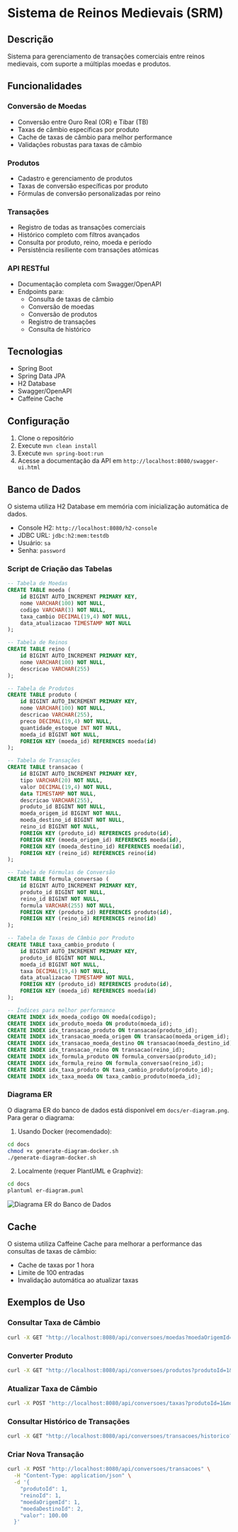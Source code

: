 # Sistema de Reinos Medievais (SRM)

## Descrição
Sistema para gerenciamento de transações comerciais entre reinos medievais, com suporte a múltiplas moedas e produtos.

## Funcionalidades

### Conversão de Moedas
- Conversão entre Ouro Real (OR) e Tibar (TB)
- Taxas de câmbio específicas por produto
- Cache de taxas de câmbio para melhor performance
- Validações robustas para taxas de câmbio

### Produtos
- Cadastro e gerenciamento de produtos
- Taxas de conversão específicas por produto
- Fórmulas de conversão personalizadas por reino

### Transações
- Registro de todas as transações comerciais
- Histórico completo com filtros avançados
- Consulta por produto, reino, moeda e período
- Persistência resiliente com transações atômicas

### API RESTful
- Documentação completa com Swagger/OpenAPI
- Endpoints para:
  - Consulta de taxas de câmbio
  - Conversão de moedas
  - Conversão de produtos
  - Registro de transações
  - Consulta de histórico

## Tecnologias
- Spring Boot
- Spring Data JPA
- H2 Database
- Swagger/OpenAPI
- Caffeine Cache

## Configuração
1. Clone o repositório
2. Execute `mvn clean install`
3. Execute `mvn spring-boot:run`
4. Acesse a documentação da API em `http://localhost:8080/swagger-ui.html`

## Banco de Dados
O sistema utiliza H2 Database em memória com inicialização automática de dados.
- Console H2: `http://localhost:8080/h2-console`
- JDBC URL: `jdbc:h2:mem:testdb`
- Usuário: `sa`
- Senha: `password`

### Script de Criação das Tabelas
```sql
-- Tabela de Moedas
CREATE TABLE moeda (
    id BIGINT AUTO_INCREMENT PRIMARY KEY,
    nome VARCHAR(100) NOT NULL,
    codigo VARCHAR(3) NOT NULL,
    taxa_cambio DECIMAL(19,4) NOT NULL,
    data_atualizacao TIMESTAMP NOT NULL
);

-- Tabela de Reinos
CREATE TABLE reino (
    id BIGINT AUTO_INCREMENT PRIMARY KEY,
    nome VARCHAR(100) NOT NULL,
    descricao VARCHAR(255)
);

-- Tabela de Produtos
CREATE TABLE produto (
    id BIGINT AUTO_INCREMENT PRIMARY KEY,
    nome VARCHAR(100) NOT NULL,
    descricao VARCHAR(255),
    preco DECIMAL(19,4) NOT NULL,
    quantidade_estoque INT NOT NULL,
    moeda_id BIGINT NOT NULL,
    FOREIGN KEY (moeda_id) REFERENCES moeda(id)
);

-- Tabela de Transações
CREATE TABLE transacao (
    id BIGINT AUTO_INCREMENT PRIMARY KEY,
    tipo VARCHAR(20) NOT NULL,
    valor DECIMAL(19,4) NOT NULL,
    data TIMESTAMP NOT NULL,
    descricao VARCHAR(255),
    produto_id BIGINT NOT NULL,
    moeda_origem_id BIGINT NOT NULL,
    moeda_destino_id BIGINT NOT NULL,
    reino_id BIGINT NOT NULL,
    FOREIGN KEY (produto_id) REFERENCES produto(id),
    FOREIGN KEY (moeda_origem_id) REFERENCES moeda(id),
    FOREIGN KEY (moeda_destino_id) REFERENCES moeda(id),
    FOREIGN KEY (reino_id) REFERENCES reino(id)
);

-- Tabela de Fórmulas de Conversão
CREATE TABLE formula_conversao (
    id BIGINT AUTO_INCREMENT PRIMARY KEY,
    produto_id BIGINT NOT NULL,
    reino_id BIGINT NOT NULL,
    formula VARCHAR(255) NOT NULL,
    FOREIGN KEY (produto_id) REFERENCES produto(id),
    FOREIGN KEY (reino_id) REFERENCES reino(id)
);

-- Tabela de Taxas de Câmbio por Produto
CREATE TABLE taxa_cambio_produto (
    id BIGINT AUTO_INCREMENT PRIMARY KEY,
    produto_id BIGINT NOT NULL,
    moeda_id BIGINT NOT NULL,
    taxa DECIMAL(19,4) NOT NULL,
    data_atualizacao TIMESTAMP NOT NULL,
    FOREIGN KEY (produto_id) REFERENCES produto(id),
    FOREIGN KEY (moeda_id) REFERENCES moeda(id)
);

-- Índices para melhor performance
CREATE INDEX idx_moeda_codigo ON moeda(codigo);
CREATE INDEX idx_produto_moeda ON produto(moeda_id);
CREATE INDEX idx_transacao_produto ON transacao(produto_id);
CREATE INDEX idx_transacao_moeda_origem ON transacao(moeda_origem_id);
CREATE INDEX idx_transacao_moeda_destino ON transacao(moeda_destino_id);
CREATE INDEX idx_transacao_reino ON transacao(reino_id);
CREATE INDEX idx_formula_produto ON formula_conversao(produto_id);
CREATE INDEX idx_formula_reino ON formula_conversao(reino_id);
CREATE INDEX idx_taxa_produto ON taxa_cambio_produto(produto_id);
CREATE INDEX idx_taxa_moeda ON taxa_cambio_produto(moeda_id);
```

### Diagrama ER
O diagrama ER do banco de dados está disponível em `docs/er-diagram.png`. Para gerar o diagrama:

1. Usando Docker (recomendado):
```bash
cd docs
chmod +x generate-diagram-docker.sh
./generate-diagram-docker.sh
```

2. Localmente (requer PlantUML e Graphviz):
```bash
cd docs
plantuml er-diagram.puml
```

![Diagrama ER do Banco de Dados](docs/MercadoSRM%20ER%20Diagram.png)

## Cache
O sistema utiliza Caffeine Cache para melhorar a performance das consultas de taxas de câmbio:
- Cache de taxas por 1 hora
- Limite de 100 entradas
- Invalidação automática ao atualizar taxas

## Exemplos de Uso

### Consultar Taxa de Câmbio
```bash
curl -X GET "http://localhost:8080/api/conversoes/moedas?moedaOrigemId=1&moedaDestinoId=2&valor=100.00"
```

### Converter Produto
```bash
curl -X GET "http://localhost:8080/api/conversoes/produtos?produtoId=1&moedaOrigemId=1&moedaDestinoId=2&valor=100.00"
```

### Atualizar Taxa de Câmbio
```bash
curl -X POST "http://localhost:8080/api/conversoes/taxas?produtoId=1&moedaOrigemId=1&moedaDestinoId=2&taxa=2.5"
```

### Consultar Histórico de Transações
```bash
curl -X GET "http://localhost:8080/api/conversoes/transacoes/historico?produtoId=1&reinoId=1&dataInicio=2024-01-01T00:00:00&dataFim=2024-12-31T23:59:59"
```

### Criar Nova Transação
```bash
curl -X POST "http://localhost:8080/api/conversoes/transacoes" \
  -H "Content-Type: application/json" \
  -d '{
    "produtoId": 1,
    "reinoId": 1,
    "moedaOrigemId": 1,
    "moedaDestinoId": 2,
    "valor": 100.00
  }'
``` 